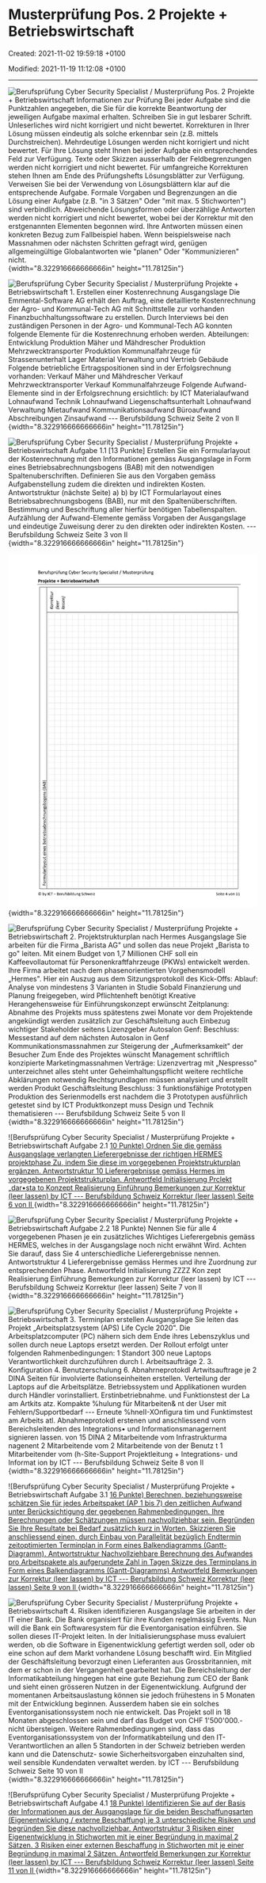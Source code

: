 # Musterprüfung Pos. 2 Projekte + Betriebswirtschaft

Created: 2021-11-02 19:59:18 +0100

Modified: 2021-11-19 11:12:08 +0100

---

![Berufsprüfung Cyber Security Specialist / Musterprüfung Pos. 2 Projekte + Betriebswirtschaft Informationen zur Prüfung Bei jeder Aufgabe sind die Punktzahlen angegeben, die Sie für die korrekte Beantwortung der jeweiligen Aufgabe maximal erhalten. Schreiben Sie in gut lesbarer Schrift. Unleserliches wird nicht korrigiert und nicht bewertet. Korrekturen in Ihrer Lösung müssen eindeutig als solche erkennbar sein (z.B. mittels Durchstreichen). Mehrdeutige Lösungen werden nicht korrigiert und nicht bewertet. Für Ihre Lösung steht Ihnen bei jeder Aufgabe ein entsprechendes Feld zur Verfügung. Texte oder Skizzen ausserhalb der Feldbegrenzungen werden nicht korrigiert und nicht bewertet. Für umfangreiche Korrekturen stehen Ihnen am Ende des Prüfungshefts Lösungsblätter zur Verfügung. Verweisen Sie bei der Verwendung von Lösungsblättern klar auf die entsprechende Aufgabe. Formale Vorgaben und Begrenzungen an die Lösung einer Aufgabe (z.B. "in 3 Sätzen" Oder "mit max. 5 Stichworten") sind verbindlich. Abweichende Lösungsformen oder überzählige Antworten werden nicht korrigiert und nicht bewertet, wobei bei der Korrektur mit den erstgenannten Elementen begonnen wird. Ihre Antworten müssen einen konkreten Bezug zum Fallbeispiel haben. Wenn beispielsweise nach Massnahmen oder nächsten Schritten gefragt wird, genügen allgemeingültige Globalantworten wie "planen" Oder "Kommunizieren" nicht. ](../media/S0_XX_Musterprüefung-Musterprüfung-Pos.-2-Projekte-+-Betriebswirtschaft-image1.png){width="8.322916666666666in" height="11.78125in"}



![Berufsprüfung Cyber Security Specialist / Musterprüfung Projekte + Betriebswirtschaft 1. Erstellen einer Kostenrechnung Ausgangslage Die Emmental-Software AG erhält den Auftrag, eine detaillierte Kostenrechnung der Agro- und Kommunal-Tech AG mit Schnittstelle zur vorhanden Finanzbuchhaltungssoftware zu erstellen. Durch Interviews bei den zuständigen Personen in der Agro- und Kommunal-Tech AG konnten folgende Elemente für die Kostenrechnung erhoben werden. Abteilungen: Entwicklung Produktion Mäher und Mähdrescher Produktion Mehrzwecktransporter Produktion Kommunalfahrzeuge für Strassenunterhalt Lager Material Verwaltung und Vertrieb Gebäude Folgende betriebliche Ertragspositionen sind in der Erfolgsrechnung vorhanden: Verkauf Mäher und Mähdrescher Verkauf Mehrzwecktransporter Verkauf Kommunalfahrzeuge Folgende Aufwand-Elemente sind in der Erfolgsrechnung ersichtlich: by ICT Materialaufwand Lohnaufwand Technik Lohnaufwand Liegenschaftsunterhalt Lohnaufwand Verwaltung Mietaufwand Kommunikationsaufwand Büroaufwand Abschreibungen Zinsaufwand --- Berufsbildung Schweiz Seite 2 von Il ](../media/S0_XX_Musterprüefung-Musterprüfung-Pos.-2-Projekte-+-Betriebswirtschaft-image2.png){width="8.322916666666666in" height="11.78125in"}



![Berufsprüfung Cyber Security Specialist / Musterprüfung Projekte + Betriebswirtschaft Aufgabe 1.1 [13 Punkte] Erstellen Sie ein Formularlayout der Kostenrechnung mit den Informationen gemäss Ausgangslage in Form eines Betriebsabrechnungsbogens (BAB) mit den notwendigen Spaltenuberschriften. Definieren Sie aus den Vorgaben gemäss Aufgabenstellung zudem die direkten und indirekten Kosten. Antwortstruktur (nächste Seite) a) b) by ICT Formularlayout eines Betriebsabrechnungsbogens (BAB), nur mit den Spaltenüberschriften. Bestimmung und Beschriftung aller hierfür benötigen Tabellenspalten. Aufzählung der Aufwand-Elemente gemäss Vorgaben der Ausgangslage und eindeutige Zuweisung derer zu den direkten oder indirekten Kosten. --- Berufsbildung Schweiz Seite 3 von Il ](../media/S0_XX_Musterprüefung-Musterprüfung-Pos.-2-Projekte-+-Betriebswirtschaft-image3.png){width="8.322916666666666in" height="11.78125in"}



![Formularla ut eines Betriebsabrechnun b ns 3A3 Korrektur (leer lassen) ](../media/S0_XX_Musterprüefung-Musterprüfung-Pos.-2-Projekte-+-Betriebswirtschaft-image4.png){width="8.322916666666666in" height="11.78125in"}



![Berufsprüfung Cyber Security Specialist / Musterprüfung Projekte + Betriebswirtschaft 2. Projektstrukturplan nach Hermes Ausgangslage Sie arbeiten für die Firma „Barista AG" und sollen das neue Projekt „Barista to go" leiten. Mit einem Budget von 1,7 Millionen CHF soll ein Kaffeevollautomat für Personenkraftfahrzeuge (PKWs) entwickelt werden. Ihre Firma arbeitet nach dem phasenorientierten Vorgehensmodell „Hermes". Hier ein Auszug aus dem Sitzungsprotokoll des Kick-Offs: Ablauf: Analyse von mindestens 3 Varianten in Studie Sobald Finanzierung und Planung freigegeben, wird Pflichtenheft benötigt Kreative Herangehensweise für Einführungskonzept erwünscht Zeitplanung: Abnahme des Projekts muss spätestens zwei Monate vor dem Projektende angekündigt werden zusätzlich zur Geschäftsleitung auch Einbezug wichtiger Stakeholder seitens Lizenzgeber Autosalon Genf: Beschluss: Messestand auf dem nächsten Autosalon in Genf Kommunikationsmassnahmen zur Steigerung der „Aufmerksamkeit" der Besucher Zum Ende des Projektes wünscht Management schriftlich konzipierte Marketingmassnahmen Verträge: Lizenzvertrag mit „Nespresso" unterzeichnet alles steht unter Geheimhaltungspflicht weitere rechtliche Abklärungen notwendig Rechtsgrundlagen müssen analysiert und erstellt werden Produkt Geschäftsleitung Beschluss: 3 funktionsfähige Prototypen Produktion des Serienmodells erst nachdem die 3 Prototypen ausführlich getestet sind by ICT Produktkonzept muss Design und Technik thematisieren --- Berufsbildung Schweiz Seite 5 von Il ](../media/S0_XX_Musterprüefung-Musterprüfung-Pos.-2-Projekte-+-Betriebswirtschaft-image5.png){width="8.322916666666666in" height="11.78125in"}



![Berufsprüfung Cyber Security Specialist / Musterprüfung Projekte + Betriebswirtschaft Aufgabe 2.1 [10 Punkte) Ordnen Sie die gemäss Ausgangslage verlangten Lieferergebnisse der richtigen HERMES projektphase Zu, indem Sie diese im vorgegebenen Projektstrukturplan ergänzen. Antwortstruktur 10 Lieferergebnisse gemäss Hermes im vorgegebenen Projektstrukturplan. Antwortfeld Initialisierung Prclekt „dar•sta to Konzept Realisierung Einführung Bemerkungen zur Korrektur (leer lassen) by ICT --- Berufsbildung Schweiz Korrektur (leer lassen) Seite 6 von Il ](../media/S0_XX_Musterprüefung-Musterprüfung-Pos.-2-Projekte-+-Betriebswirtschaft-image6.png){width="8.322916666666666in" height="11.78125in"}



![Berufsprüfung Cyber Security Specialist / Musterprüfung Projekte + Betriebswirtschaft Aufgabe 2.2 18 Punkte) Nennen Sie für alle 4 vorgegebenen Phasen je ein zusätzliches Wichtiges Lieferergebnis gemäss HERMES, welches in der Ausgangslage noch nicht erwähnt Wird. Achten Sie darauf, dass Sie 4 unterschiedliche Lieferergebnisse nennen. Antwortstruktur 4 Lieferergebnisse gemäss Hermes und ihre Zuordnung zur entsprechenden Phase. Antwortfeld Initialisierung ZZZZ Kon zept Realisierung Einführung Bemerkungen zur Korrektur (leer lassen) by ICT --- Berufsbildung Schweiz Korrektur (leer lassen) Seite 7 von Il ](../media/S0_XX_Musterprüefung-Musterprüfung-Pos.-2-Projekte-+-Betriebswirtschaft-image7.png){width="8.322916666666666in" height="11.78125in"}



![Berufsprüfung Cyber Security Specialist / Musterprüfung Projekte + Betriebswirtschaft 3. Terminplan erstellen Ausgangslage Sie leiten das Projekt „Arbeitsplatzsystem (APS) Life Cycle 2020". Die Arbeitsplatzcomputer (PC) nähern sich dem Ende ihres Lebenszyklus und sollen durch neue Laptops ersetzt werden. Der Rollout erfolgt unter folgenden Rahmenbedingungen: 1 Standort 300 neue Laptops Verantwortlichkeit durchzuführen durch I. Arbeitsaufträge 2. 3. Konfiguration 4. Benutzerschulung 6. Abnahrneprotokdl Artwitsauftrage je 2 DINA Seiten für involvierte ßationseinheiten erstellen. Verteilung der Laptops auf die Arbeitsplätze. Betriebssystem und Applikationen wurden durch Händler vorinstalliert. Erstinbetriebnahme. und Funktionstest der La am Artkits atz. Kompakte %hulung für Mitarbeiten& nt der User mit Fehlern/Supportbedarf --- Erneute %hneII-XOnfigura tim und Funktimstest am Arbeits atl. Abnahmeprotokdl erstenen und anschliessend vorn Bereichsleitenden des Integrations• und Informationsmanagernent signieren lassen. von 15 DINA 2 Mitarbeitende vom Infrastrukturma nagenent 2 Mitarbeitende vom 2 Mitarbeitende von der Benutz t 1 Mitarbeitender vom (h-Site-Support Projektleitung + Integrations- und Informat ion by ICT --- Berufsbildung Schweiz Seite 8 von Il ](../media/S0_XX_Musterprüefung-Musterprüfung-Pos.-2-Projekte-+-Betriebswirtschaft-image8.png){width="8.322916666666666in" height="11.78125in"}



![Berufsprüfung Cyber Security Specialist / Musterprüfung Projekte + Betriebswirtschaft Aufgabe 3.1 [16 Punkte) Berechnen, beziehungsweise schätzen Sie für jedes Arbeitspaket (AP 1 bis 7) den zeitlichen Aufwand unter Berücksichtigung der gegebenen Rahmenbedingungen. Ihre Berechnungen oder Schätzungen müssen nachvollziehbar sein. Begründen Sie Ihre Resultate bei Bedarf zusätzlich kurz in Worten. Skizzieren Sie anschliessend einen, durch Einbau von Parallelität bezüglich Endtermin zeitoptimierten Terminplan in Form eines Balkendiagramms (Gantt-Diagramm). Antwortstruktur Nachvollziehbare Berechnung des Aufwandes pro Arbeitspakete als aufgerundete Zahl in Tagen Skizze des Terminplans in Form eines Balkendiagramms (Gantt-Diagramms) Antwortfeld Bemerkungen zur Korrektur (leer lassen) by ICT --- Berufsbildung Schweiz Korrektur (leer lassen) Seite 9 von Il ](../media/S0_XX_Musterprüefung-Musterprüfung-Pos.-2-Projekte-+-Betriebswirtschaft-image9.png){width="8.322916666666666in" height="11.78125in"}



![Berufsprüfung Cyber Security Specialist / Musterprüfung Projekte + Betriebswirtschaft 4. Risiken identifizieren Ausgangslage Sie arbeiten in der IT einer Bank. Die Bank organisiert für ihre Kunden regelmässig Events. Nun will die Bank ein Softwaresystem für die Eventorganisation einführen. Sie sollen dieses IT-Projekt leiten. In der Initialisierungsphase muss evaluiert werden, ob die Software in Eigenentwicklung gefertigt werden soll, oder ob eine schon auf dem Markt vorhandene Lösung beschafft wird. Ein Mitglied der Geschäftsleitung bevorzugt einen Lieferanten aus Grossbritannien, mit dem er schon in der Vergangenheit gearbeitet hat. Die Bereichsleitung der Informatikabteilung hingegen hat eine gute Beziehung zum CEO der Bank und sieht einen grösseren Nutzen in der Eigenentwicklung. Aufgrund der momentanen Arbeitsauslastung können sie jedoch frühestens in 5 Monaten mit der Entwicklung beginnen. Ausserdem haben sie ein solches Eventorganisationssystem noch nie entwickelt. Das Projekt soll in 18 Monaten abgeschlossen sein und darf das Budget von CHF 1'500'000.- nicht übersteigen. Weitere Rahmenbedingungen sind, dass das Eventorganisationssystem von der Informatikabteilung und den IT-Verantwortlichen an allen 5 Standorten in der Schweiz betrieben werden kann und die Datenschutz- sowie Sicherheitsvorgaben einzuhalten sind, weil sensible Kundendaten verwaltet werden. by ICT --- Berufsbildung Schweiz Seite 10 von II ](../media/S0_XX_Musterprüefung-Musterprüfung-Pos.-2-Projekte-+-Betriebswirtschaft-image10.png){width="8.322916666666666in" height="11.78125in"}



![Berufsprüfung Cyber Security Specialist / Musterprüfung Projekte + Betriebswirtschaft Aufgabe 4.1 [18 Punkte) Identifizieren Sie auf der Basis der Informationen aus der Ausgangslage für die beiden Beschaffungsarten (Eigenentwicklung / externe Beschaffung) je 3 unterschiedliche Risiken und begründen Sie diese nachvollziehbar. Antwortstruktur 3 Risiken einer Eigenentwicklung in Stichworten mit je einer Begründung in maximal 2 Sätzen. 3 Risiken einer externen Beschaffung in Stichworten mit je einer Begründung in maximal 2 Sätzen. Antwortfeld Bemerkungen zur Korrektur (leer lassen) by ICT --- Berufsbildung Schweiz Korrektur (leer lassen) Seite 11 von II ](../media/S0_XX_Musterprüefung-Musterprüfung-Pos.-2-Projekte-+-Betriebswirtschaft-image11.png){width="8.322916666666666in" height="11.78125in"}











